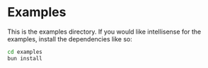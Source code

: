 # Examples

This is the examples directory. If you would like intellisense for the examples, install the dependencies like so:

```bash
cd examples
bun install
```
